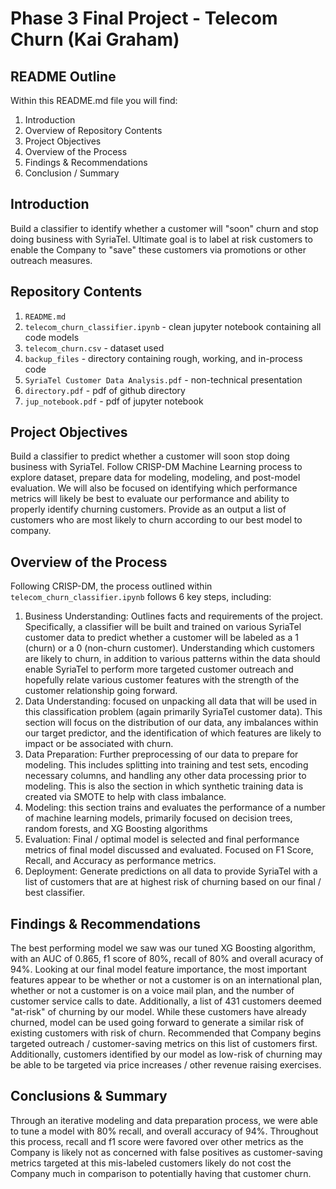# Phase 3 Final Project - Telecom Churn (Kai Graham)

## README Outline
Within this README.md file you will find:
1. Introduction
2. Overview of Repository Contents
3. Project Objectives
4. Overview of the Process
5. Findings & Recommendations
6. Conclusion / Summary

## Introduction
Build a classifier to identify whether a customer will "soon" churn and stop doing business with SyriaTel.  Ultimate goal is to label at risk customers to enable the Company to "save" these customers via promotions or other outreach measures.

## Repository Contents
1. `README.md` 
2. `telecom_churn_classifier.ipynb` - clean jupyter notebook containing all code models
3. `telecom_churn.csv` - dataset used
4. `backup_files` - directory containing rough, working, and in-process code
5. `SyriaTel Customer Data Analysis.pdf` - non-technical presentation 
6. `directory.pdf` - pdf of github directory
7. `jup_notebook.pdf` - pdf of jupyter notebook

## Project Objectives
Build a classifier to predict whether a customer will soon stop doing business with SyriaTel.  Follow CRISP-DM Machine Learning process to explore dataset, prepare data for modeling, modeling, and post-model evaluation.  We will also be focused on identifying which performance metrics will likely be best to evaluate our performance and ability to properly identify churning customers.  Provide as an output a list of customers who are most likely to churn according to our best model to company. 

## Overview of the Process
Following CRISP-DM, the process outlined within `telecom_churn_classifier.ipynb` follows 6 key steps, including:
1. Business Understanding: Outlines facts and requirements of the project.  Specifically, a classifier will be built and trained on various SyriaTel customer data to predict whether a customer will be labeled as a 1 (churn) or a 0 (non-churn customer). Understanding which customers are likely to churn, in addition to various patterns within the data should enable SyriaTel to perform more targeted customer outreach and hopefully relate various customer features with the strength of the customer relationship going forward.  
2. Data Understanding: focused on unpacking all data that will be used in this classification problem (again primarily SyriaTel customer data). This section will focus on the distribution of our data, any imbalances within our target predictor, and the identification of which features are likely to impact or be associated with churn. 
3. Data Preparation: Further preprocessing of our data to prepare for modeling.  This includes splitting into training and test sets, encoding necessary columns, and handling any other data processing prior to modeling.  This is also the section in which synthetic training data is created via SMOTE to help with class imbalance.
4. Modeling: this section trains and evaluates the performance of a number of machine learning models, primarily focused on decision trees, random forests, and XG Boosting algorithms
5. Evaluation: Final / optimal model is selected and final performance metrics of final model discussed and evaluated.  Focused on F1 Score, Recall, and Accuracy as performance metrics.
6. Deployment: Generate predictions on all data to provide SyriaTel with a list of customers that are at highest risk of churning based on our final / best classifier. 

## Findings & Recommendations
The best performing model we saw was our tuned XG Boosting algorithm, with an AUC of 0.865, f1 score of 80%, recall of 80% and overall acuracy of 94%.  Looking at our final model feature importance, the most important features appear to be whether or not a customer is on an international plan, whether or not a customer is on a voice mail plan, and the number of customer service calls to date.  Additionally, a list of 431 customers deemed "at-risk" of churning by our model.  While these customers have already churned, model can be used going forward to generate a similar risk of existing customers with risk of churn.  Recommended that Company begins targeted outreach / customer-saving metrics on this list of customers first.  Additionally, customers identified by our model as low-risk of churning may be able to be targeted via price increases / other revenue raising exercises. 


## Conclusions & Summary
Through an iterative modeling and data preparation process, we were able to tune a model with 80% recall, and overall accuracy of 94%.  Throughout this process, recall and f1 score were favored over other metrics as the Company is likely not as concerned with false positives as customer-saving metrics targeted at this mis-labeled customers likely do not cost the Company much in comparison to potentially having that customer churn.
